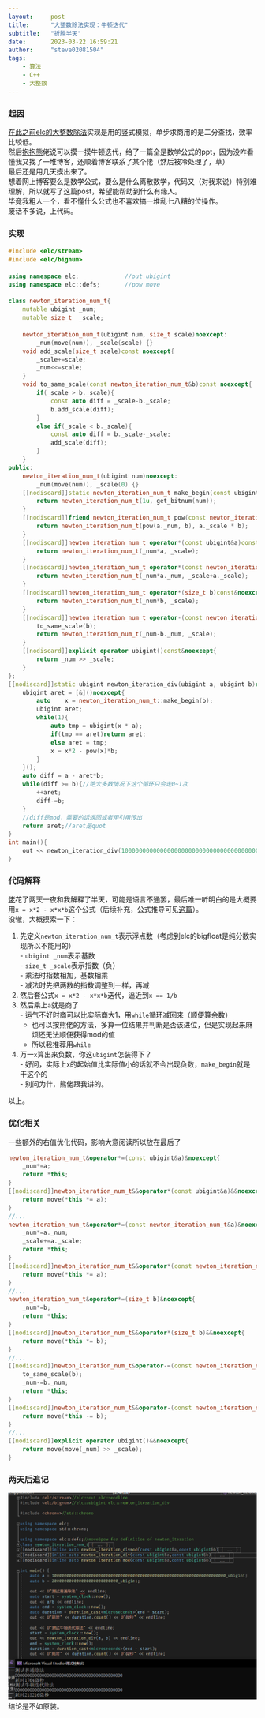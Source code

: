 ```yaml
---
layout:     post
title:      "大整数除法实现：牛顿迭代"
subtitle:   "折腾半天"
date:       2023-03-22 16:59:21
author:     "steve02081504"
tags: 
    - 算法  
    - C++  
    - 大整数  
---
```


### 起因  

[在此之前elc的大整数除法](https://github.com/ELC-lang/ELC/blob/b11ddd3ed111de3a1e3437d72cd0b515c811c4e4/parts/header_file/files/elc/_files/bignum/bignum/ubigint.hpp#L476L560)实现是用的竖式模拟，单步求商用的是二分查找，效率比较低。  
然后[抱抱熊](https://baobaobear.github.io/)佬说可以摸一摸牛顿迭代，给了一篇全是数学公式的ppt，因为没咋看懂我又找了一堆博客，还顺着博客联系了某个佬（然后被冷处理了，草）  
最后还是用几天摸出来了。  
想着网上博客要么是数学公式，要么是什么离散数学，代码又（对我来说）特别难理解，所以就写了这篇post，希望能帮助到什么有缘人。  
毕竟我粗人一个，看不懂什么公式也不喜欢搞一堆乱七八糟的位操作。  
废话不多说，上代码。  

### 实现  

```cpp
#include <elc/stream>
#include <elc/bignum>

using namespace elc;			 //out ubigint
using namespace elc::defs;		 //pow move

class newton_iteration_num_t{
	mutable ubigint _num;
	mutable size_t	_scale;

	newton_iteration_num_t(ubigint num, size_t scale)noexcept:
		_num(move(num)), _scale(scale) {}
	void add_scale(size_t scale)const noexcept{
		_scale+=scale;
		_num<<=scale;
	}
	void to_same_scale(const newton_iteration_num_t&b)const noexcept{
		if(_scale > b._scale){
			const auto diff = _scale-b._scale;
			b.add_scale(diff);
		}
		else if(_scale < b._scale){
			const auto diff = b._scale-_scale;
			add_scale(diff);
		}
	}
public:
	newton_iteration_num_t(ubigint num)noexcept:
		_num(move(num)), _scale(0) {}
	[[nodiscard]]static newton_iteration_num_t make_begin(const ubigint&num)noexcept{
		return newton_iteration_num_t(1u, get_bitnum(num));
	}
	[[nodiscard]]friend newton_iteration_num_t pow(const newton_iteration_num_t&a, size_t b = 2)noexcept{
		return newton_iteration_num_t(pow(a._num, b), a._scale * b);
	}
	[[nodiscard]]newton_iteration_num_t operator*(const ubigint&a)const&noexcept{
		return newton_iteration_num_t(_num*a, _scale);
	}
	[[nodiscard]]newton_iteration_num_t operator*(const newton_iteration_num_t&a)const&noexcept{
		return newton_iteration_num_t(_num*a._num, _scale+a._scale);
	}
	[[nodiscard]]newton_iteration_num_t operator*(size_t b)const&noexcept{
		return newton_iteration_num_t(_num*b, _scale);
	}
	[[nodiscard]]newton_iteration_num_t operator-(const newton_iteration_num_t&b)const&noexcept{
		to_same_scale(b);
		return newton_iteration_num_t(_num-b._num, _scale);
	}
	[[nodiscard]]explicit operator ubigint()const&noexcept{
		return _num >> _scale;
	}
};
[[nodiscard]]static ubigint newton_iteration_div(ubigint a, ubigint b)noexcept{
	ubigint aret = [&]()noexcept{
		auto	x = newton_iteration_num_t::make_begin(b);
		ubigint aret;
		while(1){
			auto tmp = ubigint(x * a);
			if(tmp == aret)return aret;
			else aret = tmp;
			x = x*2 - pow(x)*b;
		}
	}();
	auto diff = a - aret*b;
	while(diff >= b){//绝大多数情况下这个循环只会走0~1次
		++aret;
		diff-=b;
	}
	//diff是mod，需要的话返回或者用引用传出
	return aret;//aret是quot
}
int main(){
	out << newton_iteration_div(1000000000000000000000000000000000000000000000000000000000000000000000000000000000000_ubigint, 2_ubigint);
}
```

### 代码解释  

[佬](https://baobaobear.github.io/)花了两天一夜和我解释了半天，可能是语言不通罢，最后唯一听明白的是大概要用`x = x*2 - x*x*b`这个公式（后续补充，公式推导可见[这篇](https://blog.csdn.net/DreamBitByBit/article/details/102673035)）。  
没辙，大概摸索一下：  

  1. 先定义`newton_iteration_num_t`表示浮点数（考虑到elc的bigfloat是纯分数实现所以不能用的）  
    - `ubigint _num`表示基数  
    - `size_t _scale`表示指数（负）  
    - 乘法时指数相加，基数相乘  
    - 减法时先把两数的指数调整到一样，再减  
  2. 然后套公式`x = x*2 - x*x*b`迭代，逼近到`x == 1/b`  
  3. 然后乘上`a`就是商了  
    - 运气不好时商可以比实际商大1，用`while`循环减回来（顺便算余数）  
      - 也可以按熊佬的方法，多算一位结果并判断是否该进位，但是实现起来麻烦还无法顺便获得mod的值  
      - 所以我推荐用`while`  
  4. 万一`x`算出来负数，你这`ubigint`怎装得下？  
    - 好问，实际上`x`的起始值比实际值小的话就不会出现负数，`make_begin`就是干这个的  
    - 别问为什，熊佬跟我讲的。  

以上。  

### 优化相关  

一些额外的右值优化代码，影响大意阅读所以放在最后了  

```cpp
newton_iteration_num_t&operator*=(const ubigint&a)&noexcept{
	_num*=a;
	return *this;
}
[[nodiscard]]newton_iteration_num_t&&operator*(const ubigint&a)&&noexcept{
	return move(*this *= a);
}
//...
newton_iteration_num_t&operator*=(const newton_iteration_num_t&a)&noexcept{
	_num*=a._num;
	_scale+=a._scale;
	return *this;
}
[[nodiscard]]newton_iteration_num_t&&operator*(const newton_iteration_num_t&a)&&noexcept{
	return move(*this *= a);
}
//...
newton_iteration_num_t&operator*=(size_t b)&noexcept{
	_num*=b;
	return *this;
}
[[nodiscard]]newton_iteration_num_t&&operator*(size_t b)&&noexcept{
	return move(*this *= b);
}
//...
[[nodiscard]]newton_iteration_num_t&operator-=(const newton_iteration_num_t&b)&noexcept{
	to_same_scale(b);
	_num-=b._num;
	return *this;
}
[[nodiscard]]newton_iteration_num_t&&operator-(const newton_iteration_num_t&b)&&noexcept{
	return move(*this -= b);
}
//...
[[nodiscard]]explicit operator ubigint()&&noexcept{
	return move(move(_num) >> _scale);
}
```

### 两天后追记  

![速度测试](/img/in-post/2023/03-22-16/speed.png)  
结论是不如原装。
